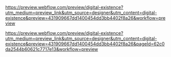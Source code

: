 
https://preview.webflow.com/preview/digital-existence?utm_medium=preview_link&utm_source=designer&utm_content=digital-existence&preview=431909667dd1400454dd3bb4402f8a26&workflow=preview

https://preview.webflow.com/preview/digital-existence?utm_medium=preview_link&utm_source=designer&utm_content=digital-existence&preview=431909667dd1400454dd3bb4402f8a26&pageId=62c0da2544b60621c7717e13&workflow=preview